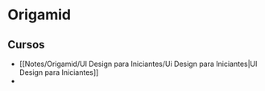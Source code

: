 # Origamid 

## Cursos
- [[Notes/Origamid/UI Design para Iniciantes/Ui Design para Iniciantes|UI Design para Iniciantes]]
- 